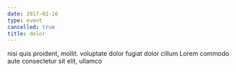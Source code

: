 ```yaml
---
date: 2017-02-16
type: event
cancelled: true
title: dolor
---
```

nisi quis proident, mollit. voluptate dolor fugiat dolor cillum Lorem commodo aute consectetur sit elit, ullamco